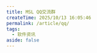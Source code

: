 ```yaml
---
title: MSL QQ交流群
createTime: 2025/10/13 16:05:46
permalink: /article/qq/
tags:
  - 软件资讯
aside: false
---
```


<LinkCard icon="b:qq" title="MSL 交流群 #1" description="最老的交流群，很可能已经满人。" href="https://qm.qq.com/q/TZRpqXr2qm" />

<LinkCard icon="b:qq" title="MSL 交流群 #2" description="新群，空位较多，欢迎加入！" href="https://qm.qq.com/q/3JgcVlG9dC" />

<LinkCard icon="b:qq" title="MSL 闲聊群" description="字面意思，闲聊用的~" href="https://qm.qq.com/q/db97QbwzGo" />
